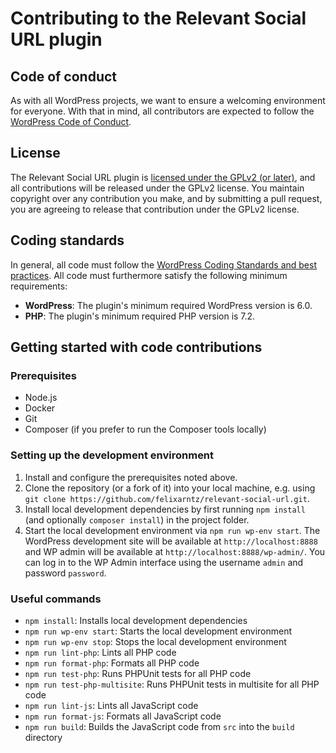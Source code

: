 # Contributing to the Relevant Social URL plugin

## Code of conduct

As with all WordPress projects, we want to ensure a welcoming environment for everyone. With that in mind, all contributors are expected to follow the [WordPress Code of Conduct](https://make.wordpress.org/handbook/community-code-of-conduct/).

## License

The Relevant Social URL plugin is [licensed under the GPLv2 (or later)](/license.txt), and all contributions will be released under the GPLv2 license. You maintain copyright over any contribution you make, and by submitting a pull request, you are agreeing to release that contribution under the GPLv2 license.

## Coding standards

In general, all code must follow the [WordPress Coding Standards and best practices](https://developer.wordpress.org/coding-standards/). All code must furthermore satisfy the following minimum requirements:

- **WordPress**: The plugin's minimum required WordPress version is 6.0.
- **PHP**: The plugin's minimum required PHP version is 7.2.

## Getting started with code contributions

### Prerequisites

* Node.js
* Docker
* Git
* Composer (if you prefer to run the Composer tools locally)

### Setting up the development environment

1. Install and configure the prerequisites noted above.
2. Clone the repository (or a fork of it) into your local machine, e.g. using `git clone https://github.com/felixarntz/relevant-social-url.git`.
3. Install local development dependencies by first running `npm install` (and optionally `composer install`) in the project folder.
4. Start the local development environment via `npm run wp-env start`. The WordPress development site will be available at `http://localhost:8888` and WP admin will be available at `http://localhost:8888/wp-admin/`. You can log in to the WP Admin interface using the username `admin` and password `password`.

### Useful commands

* `npm install`: Installs local development dependencies
* `npm run wp-env start`: Starts the local development environment
* `npm run wp-env stop`: Stops the local development environment
* `npm run lint-php`: Lints all PHP code
* `npm run format-php`: Formats all PHP code
* `npm run test-php`: Runs PHPUnit tests for all PHP code
* `npm run test-php-multisite`: Runs PHPUnit tests in multisite for all PHP code
* `npm run lint-js`: Lints all JavaScript code
* `npm run format-js`: Formats all JavaScript code
* `npm run build`: Builds the JavaScript code from `src` into the `build` directory
